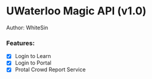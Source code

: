 # UWaterloo Magic API (v1.0)
Author: WhiteSin
### Features:
- [x] Login to Learn
- [x] Login to Portal
- [x] Protal Crowd Report Service
